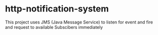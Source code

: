 # http-notification-system

This project uses JMS (Java Message Service) to listen for event and fire and request to available Subscibers immediately
